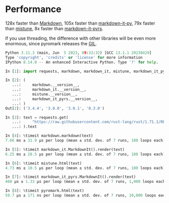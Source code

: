 # Performance

128x faster than [Markdown](https://pypi.org/project/Markdown/),
105x faster than [markdown-it-py](https://pypi.org/project/markdown-it-py/),
79x faster than [mistune](https://pypi.org/project/mistune/),
8x faster than [markdown-it-pyrs](https://pypi.org/project/markdown-it-pyrs/).

If you use threading, the difference with other libraries will be even more enormous, since pyromark releases the [GIL](https://docs.python.org/3/glossary.html#term-global-interpreter-lock).

```python
Python 3.11.3 (main, Jun  5 2023, 09:32:32) [GCC 13.1.1 20230429]
Type 'copyright', 'credits' or 'license' for more information
IPython 8.14.0 -- An enhanced Interactive Python. Type '?' for help.

In [1]: import requests, markdown, markdown_it, mistune, markdown_it_pyrs, pyromark

In [2]: (
   ...:     markdown.__version__,
   ...:     markdown_it.__version__,
   ...:     mistune.__version__,
   ...:     markdown_it_pyrs.__version__,
   ...: )
Out[2]: ('3.4.4', '3.0.0', '3.0.1', '0.3.0')

In [3]: text = requests.get(
   ...:     "https://raw.githubusercontent.com/rust-lang/rust/1.71.1/README.md"
   ...: ).text

In [4]: %timeit markdown.markdown(text)
7.66 ms ± 31.9 µs per loop (mean ± std. dev. of 7 runs, 100 loops each)

In [5]: %timeit markdown_it.MarkdownIt().render(text)
6.25 ms ± 28.5 µs per loop (mean ± std. dev. of 7 runs, 100 loops each)

In [6]: %timeit mistune.html(text)
4.73 ms ± 10.5 µs per loop (mean ± std. dev. of 7 runs, 100 loops each)

In [7]: %timeit markdown_it_pyrs.MarkdownIt().render(text)
460 µs ± 1.33 µs per loop (mean ± std. dev. of 7 runs, 1,000 loops each)

In [8]: %timeit pyromark.html(text)
59.7 µs ± 171 ns per loop (mean ± std. dev. of 7 runs, 10,000 loops each)
```
